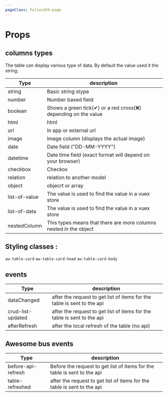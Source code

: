 ```yaml
---
pageClass: fullwidth-page
---
```


# Props

<ClientOnly>
<ComponentDoc :component="'AwesomeTable'">
<template v-slot:prop-col-description="{prop}">
<template v-if="prop.name == 'rows'">
  {{ prop.description || prop.note }}.<br/>
  This is an array containing the list of columns definitions. This definition ca be a string representing the field to display or an object that allow more advance configuration. <br/>
  Example:<br/>
  <code>
  {
    label: 'joined On',
    field: 'createdAt',
    type: 'date',
  }
  </code>
  <ul>
  <li>- See <a href="https://xaksis.github.io/vue-good-table/guide/configuration/column-options.html">Vue good table documentation</a> for more detail on row configuration.</li>
  <li>- See <a href="#columns-types"> Column types</a> for more info on suppoerted column types.</li>
  </ul>
</template>
</template>
</ComponentDoc>
</ClientOnly>

## columns types

The table can display various type of data. By default the value used it the string;

| Type          | description                                                     |
| ------------- | --------------------------------------------------------------- |
| string        | Basic string stype                                              |
| number        | Number based field                                              |
| boolean       | Shows a green tick(✔) or a red cross(❌) depending on the value |
| html          | html                                                            |
| url           | In app or external url                                          |
| image         | Image column (displays the actual image)                        |
| date          | Date field ("DD-MM-YYYY")                                       |
| datetime      | Date time field (exact format will depend on your browser)      |
| checkbox      | Checkox                                                         |
| relation      | relation to another model <Badge text="beta"/>                  |
| object        | objecrt or array                                                |
| list-of-value | The value is used to find the value in a vuex store             |
| list-of-data  | The value is used to find the value in a vuex store             |
| nestedColumn  | This types means that there are more columns nested in the object |

## Styling classes :

`aw-table-card`
`aw-table-card-head`
`aw-table-card-body`

## events

| Type              | description                                                             |
| ----------------- | ----------------------------------------------------------------------- |
| dataChanged       | after the request to get list of items for the table is sent to the api |
| crud-list-updated | after the request to get list of items for the table is sent to the api |
| afterRefresh      | after the local refresh of the table (no api)                           |

## Awesome bus events

| Type               | description                                                              |
| ------------------ | ------------------------------------------------------------------------ |
| before-api-refresh | Before the request to get list of items for the table is sent to the api |
| table-refreshed    | after the request to get list of items for the table is sent to the api  |
